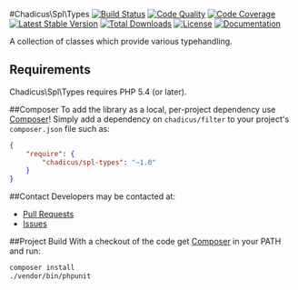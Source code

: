 #Chadicus\Spl\Types
[![Build Status](http://img.shields.io/travis/chadicus/spl-types-php.svg?style=flat)](https://travis-ci.org/chadicus/spl-types-php)
[![Code Quality](http://img.shields.io/scrutinizer/g/chadicus/spl-types-php.svg?style=flat)](https://scrutinizer-ci.com/g/chadicus/spl-types-php/)
[![Code Coverage](https://coveralls.io/repos/chadicus/spl-types-php/badge.svg?branch=master&service=github)](https://coveralls.io/github/chadicus/spl-types-php?branch=master)
[![Latest Stable Version](http://img.shields.io/packagist/v/chadicus/spl-types.svg?style=flat)](https://packagist.org/packages/chadicus/spl-types)
[![Total Downloads](http://img.shields.io/packagist/dt/chadicus/spl-types.svg?style=flat)](https://packagist.org/packages/chadicus/spl-types)
[![License](http://img.shields.io/packagist/l/chadicus/spl-types.svg?style=flat)](https://packagist.org/packages/chadicus/spl-types)
[![Documentation](https://img.shields.io/badge/reference-phpdoc-blue.svg?style=flat)](http://chadicus.github.io/spl-types-php)

A collection of classes which provide various typehandling.

## Requirements

Chadicus\Spl\Types requires PHP 5.4 (or later).

##Composer
To add the library as a local, per-project dependency use [Composer](http://getcomposer.org)! Simply add a dependency on
`chadicus/filter` to your project's `composer.json` file such as:

```json
{
    "require": {
        "chadicus/spl-types": "~1.0"
    }
}
```
##Contact
Developers may be contacted at:

 * [Pull Requests](https://github.com/chadicus/spl-types-php/pulls)
 * [Issues](https://github.com/chadicus/spl-types-php/issues)

##Project Build
With a checkout of the code get [Composer](http://getcomposer.org) in your PATH and run:

```sh
composer install
./vendor/bin/phpunit
```
